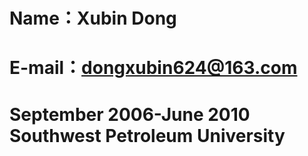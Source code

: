 # Name：Xubin Dong   

# E-mail：dongxubin624@163.com    

# September 2006-June 2010	Southwest Petroleum University    

